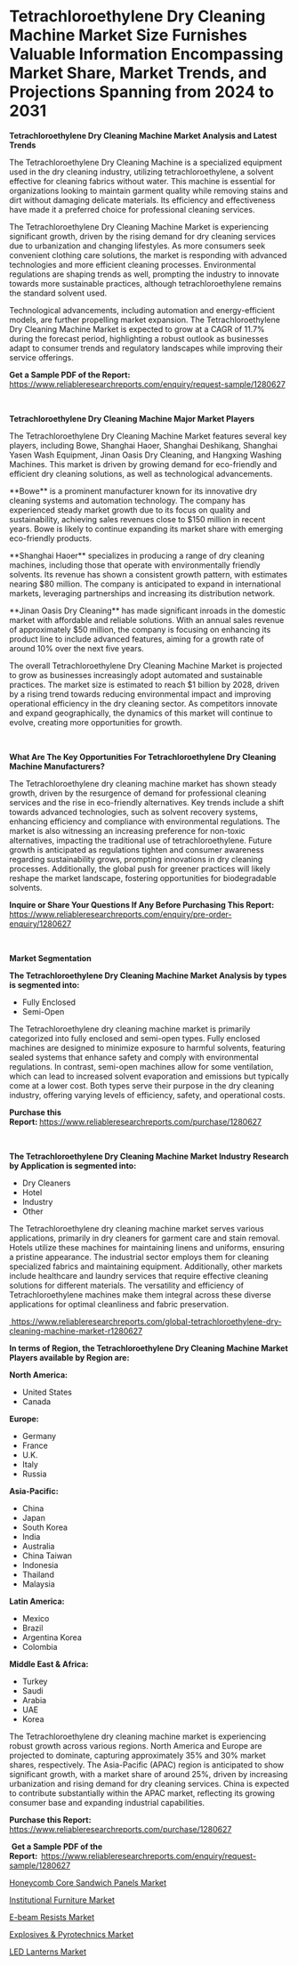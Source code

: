 <p><h1>Tetrachloroethylene Dry Cleaning Machine Market Size Furnishes Valuable Information Encompassing Market Share, Market Trends, and Projections Spanning from 2024 to 2031</h1></p><p><strong>Tetrachloroethylene Dry Cleaning Machine Market Analysis and Latest Trends</strong></p>
<p><p>The Tetrachloroethylene Dry Cleaning Machine is a specialized equipment used in the dry cleaning industry, utilizing tetrachloroethylene, a solvent effective for cleaning fabrics without water. This machine is essential for organizations looking to maintain garment quality while removing stains and dirt without damaging delicate materials. Its efficiency and effectiveness have made it a preferred choice for professional cleaning services.</p><p>The Tetrachloroethylene Dry Cleaning Machine Market is experiencing significant growth, driven by the rising demand for dry cleaning services due to urbanization and changing lifestyles. As more consumers seek convenient clothing care solutions, the market is responding with advanced technologies and more efficient cleaning processes. Environmental regulations are shaping trends as well, prompting the industry to innovate towards more sustainable practices, although tetrachloroethylene remains the standard solvent used.</p><p>Technological advancements, including automation and energy-efficient models, are further propelling market expansion. The Tetrachloroethylene Dry Cleaning Machine Market is expected to grow at a CAGR of 11.7% during the forecast period, highlighting a robust outlook as businesses adapt to consumer trends and regulatory landscapes while improving their service offerings.</p></p>
<p><strong>Get a Sample PDF of the Report:&nbsp;</strong> <a href="https://www.reliableresearchreports.com/enquiry/request-sample/1280627?utm_campaign=1333&utm_medium=2&utm_source=Github&utm_content=ia&utm_term=30092024&utm_id=tetrachloroethylene-dry-cleaning-machine">https://www.reliableresearchreports.com/enquiry/request-sample/1280627</a></p>
<p>&nbsp;</p>
<p><strong>Tetrachloroethylene Dry Cleaning Machine Major Market Players</strong></p>
<p><p>The Tetrachloroethylene Dry Cleaning Machine Market features several key players, including Bowe, Shanghai Haoer, Shanghai Deshikang, Shanghai Yasen Wash Equipment, Jinan Oasis Dry Cleaning, and Hangxing Washing Machines. This market is driven by growing demand for eco-friendly and efficient dry cleaning solutions, as well as technological advancements.</p><p>**Bowe** is a prominent manufacturer known for its innovative dry cleaning systems and automation technology. The company has experienced steady market growth due to its focus on quality and sustainability, achieving sales revenues close to $150 million in recent years. Bowe is likely to continue expanding its market share with emerging eco-friendly products.</p><p>**Shanghai Haoer** specializes in producing a range of dry cleaning machines, including those that operate with environmentally friendly solvents. Its revenue has shown a consistent growth pattern, with estimates nearing $80 million. The company is anticipated to expand in international markets, leveraging partnerships and increasing its distribution network.</p><p>**Jinan Oasis Dry Cleaning** has made significant inroads in the domestic market with affordable and reliable solutions. With an annual sales revenue of approximately $50 million, the company is focusing on enhancing its product line to include advanced features, aiming for a growth rate of around 10% over the next five years.</p><p>The overall Tetrachloroethylene Dry Cleaning Machine Market is projected to grow as businesses increasingly adopt automated and sustainable practices. The market size is estimated to reach $1 billion by 2028, driven by a rising trend towards reducing environmental impact and improving operational efficiency in the dry cleaning sector. As competitors innovate and expand geographically, the dynamics of this market will continue to evolve, creating more opportunities for growth.</p></p>
<p>&nbsp;</p>
<p><strong>What Are The Key Opportunities For Tetrachloroethylene Dry Cleaning Machine Manufacturers?</strong></p>
<p><p>The Tetrachloroethylene dry cleaning machine market has shown steady growth, driven by the resurgence of demand for professional cleaning services and the rise in eco-friendly alternatives. Key trends include a shift towards advanced technologies, such as solvent recovery systems, enhancing efficiency and compliance with environmental regulations. The market is also witnessing an increasing preference for non-toxic alternatives, impacting the traditional use of tetrachloroethylene. Future growth is anticipated as regulations tighten and consumer awareness regarding sustainability grows, prompting innovations in dry cleaning processes. Additionally, the global push for greener practices will likely reshape the market landscape, fostering opportunities for biodegradable solvents.</p></p>
<p><strong>Inquire or Share Your Questions If Any Before Purchasing This Report:</strong> <a href="https://www.reliableresearchreports.com/enquiry/pre-order-enquiry/1280627?utm_campaign=1333&utm_medium=2&utm_source=Github&utm_content=ia&utm_term=30092024&utm_id=tetrachloroethylene-dry-cleaning-machine">https://www.reliableresearchreports.com/enquiry/pre-order-enquiry/1280627</a></p>
<p>&nbsp;</p>
<p><strong>Market Segmentation</strong></p>
<p><strong>The Tetrachloroethylene Dry Cleaning Machine Market Analysis by types is segmented into:</strong></p>
<p><ul><li>Fully Enclosed</li><li>Semi-Open</li></ul></p>
<p><p>The Tetrachloroethylene dry cleaning machine market is primarily categorized into fully enclosed and semi-open types. Fully enclosed machines are designed to minimize exposure to harmful solvents, featuring sealed systems that enhance safety and comply with environmental regulations. In contrast, semi-open machines allow for some ventilation, which can lead to increased solvent evaporation and emissions but typically come at a lower cost. Both types serve their purpose in the dry cleaning industry, offering varying levels of efficiency, safety, and operational costs.</p></p>
<p><strong>Purchase this Report:&nbsp;</strong><a href="https://www.reliableresearchreports.com/purchase/1280627?utm_campaign=1333&utm_medium=2&utm_source=Github&utm_content=ia&utm_term=30092024&utm_id=tetrachloroethylene-dry-cleaning-machine">https://www.reliableresearchreports.com/purchase/1280627</a></p>
<p>&nbsp;</p>
<p><strong>The Tetrachloroethylene Dry Cleaning Machine Market Industry Research by Application is segmented into:</strong></p>
<p><ul><li>Dry Cleaners</li><li>Hotel</li><li>Industry</li><li>Other</li></ul></p>
<p><p>The Tetrachloroethylene dry cleaning machine market serves various applications, primarily in dry cleaners for garment care and stain removal. Hotels utilize these machines for maintaining linens and uniforms, ensuring a pristine appearance. The industrial sector employs them for cleaning specialized fabrics and maintaining equipment. Additionally, other markets include healthcare and laundry services that require effective cleaning solutions for different materials. The versatility and efficiency of Tetrachloroethylene machines make them integral across these diverse applications for optimal cleanliness and fabric preservation.</p></p>
<p><a href="https://www.reliableresearchreports.com/global-tetrachloroethylene-dry-cleaning-machine-market-r1280627?utm_campaign=1333&utm_medium=2&utm_source=Github&utm_content=ia&utm_term=30092024&utm_id=tetrachloroethylene-dry-cleaning-machine">&nbsp;https://www.reliableresearchreports.com/global-tetrachloroethylene-dry-cleaning-machine-market-r1280627</a></p>
<p><strong>In terms of Region, the Tetrachloroethylene Dry Cleaning Machine Market Players available by Region are:</strong></p>
<p>
    <p> <strong> North America: </strong>
        <ul>
            <li>United States</li>
            <li>Canada</li>
        </ul>
        </p> 
    <p> <strong> Europe: </strong>
        <ul>
            <li>Germany</li>
            <li>France</li>
            <li>U.K.</li>
            <li>Italy</li>
            <li>Russia</li>
        </ul>
        </p> 
    <p> <strong> Asia-Pacific: </strong>
        <ul>
            <li>China</li>
            <li>Japan</li>
            <li>South Korea</li>
            <li>India</li>
            <li>Australia</li>
            <li>China Taiwan</li>
            <li>Indonesia</li>
            <li>Thailand</li>
            <li>Malaysia</li>
        </ul>
        </p> 
    <p> <strong> Latin America: </strong>
        <ul>
            <li>Mexico</li>
            <li>Brazil</li>
            <li>Argentina Korea</li>
            <li>Colombia</li>
        </ul>
        </p> 
    <p> <strong> Middle East & Africa: </strong>
        <ul>
            <li>Turkey</li>
            <li>Saudi</li>
            <li>Arabia</li>
            <li>UAE</li>
            <li>Korea</li>
        </ul>
    </p>
    </p>
<p><p>The Tetrachloroethylene dry cleaning machine market is experiencing robust growth across various regions. North America and Europe are projected to dominate, capturing approximately 35% and 30% market shares, respectively. The Asia-Pacific (APAC) region is anticipated to show significant growth, with a market share of around 25%, driven by increasing urbanization and rising demand for dry cleaning services. China is expected to contribute substantially within the APAC market, reflecting its growing consumer base and expanding industrial capabilities.</p></p>
<p><strong>Purchase this Report: </strong><a href="https://www.reliableresearchreports.com/purchase/1280627?utm_campaign=1333&utm_medium=2&utm_source=Github&utm_content=ia&utm_term=30092024&utm_id=tetrachloroethylene-dry-cleaning-machine">https://www.reliableresearchreports.com/purchase/1280627</a></p>
<p>&nbsp;<strong>Get a Sample PDF of the Report:&nbsp;&nbsp;</strong><a href="https://www.reliableresearchreports.com/enquiry/request-sample/1280627?utm_campaign=1333&utm_medium=2&utm_source=Github&utm_content=ia&utm_term=30092024&utm_id=tetrachloroethylene-dry-cleaning-machine">https://www.reliableresearchreports.com/enquiry/request-sample/1280627</a></p>
<p><strong></strong></p>
<p><p><a href="https://issuu.com/reportprime-2/docs/honeycomb-core-sandwich-panels-mark_f22bf31c28f43c?utm_campaign=1333&utm_medium=2&utm_source=Github&utm_content=ia&utm_term=30092024&utm_id=tetrachloroethylene-dry-cleaning-machine">Honeycomb Core Sandwich Panels Market</a></p><p><a href="https://www.linkedin.com/pulse/pioneering-growth-analyzing-global-institutional-furniture-aa0ie?utm_campaign=1333&utm_medium=2&utm_source=Github&utm_content=ia&utm_term=30092024&utm_id=tetrachloroethylene-dry-cleaning-machine">Institutional Furniture Market</a></p><p><a href="https://issuu.com/reportprime-2/docs/e-beam-resists-market-size-2030.ppt_23cbc12bc245f8?utm_campaign=1333&utm_medium=2&utm_source=Github&utm_content=ia&utm_term=30092024&utm_id=tetrachloroethylene-dry-cleaning-machine">E-beam Resists Market</a></p><p><a href="https://github.com/nathandecarvalho/Market-Research-Report-List-5/blob/main/explosives-pyrotechnics-market.md?utm_campaign=1333&utm_medium=2&utm_source=Github&utm_content=ia&utm_term=30092024&utm_id=tetrachloroethylene-dry-cleaning-machine">Explosives & Pyrotechnics Market</a></p><p><a href="https://www.linkedin.com/pulse/led-lanterns-market-trends-regional-insights-forecasted-period-vyh3c?utm_campaign=1333&utm_medium=2&utm_source=Github&utm_content=ia&utm_term=30092024&utm_id=tetrachloroethylene-dry-cleaning-machine">LED Lanterns Market</a></p></p>